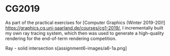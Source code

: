 # CG2019

 As part of the practical exercises for [Computer Graphics (Winter 2019-20)!] https://graphics.cg.uni-saarland.de/courses/cg1-2019/, I incrementally built my own ray tracing system, which then was used to generate a high-quality rendering for the end-of-term rendering competition.

Ray - solid intersection s[assignment6-images/a6-1a.png]
